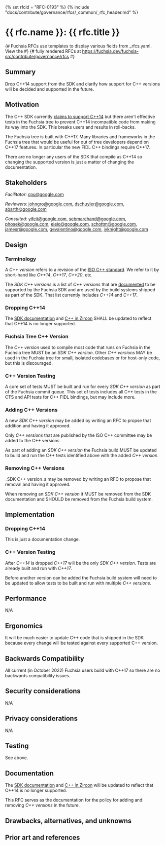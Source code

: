 <!-- Generated with `fx rfc` -->
<!-- mdformat off(templates not supported) -->
{% set rfcid = "RFC-0193" %}
{% include "docs/contribute/governance/rfcs/_common/_rfc_header.md" %}
# {{ rfc.name }}: {{ rfc.title }}
{# Fuchsia RFCs use templates to display various fields from _rfcs.yaml. View the #}
{# fully rendered RFCs at https://fuchsia.dev/fuchsia-src/contribute/governance/rfcs #}
<!-- SET the `rfcid` VAR ABOVE. DO NOT EDIT ANYTHING ELSE ABOVE THIS LINE. -->

<!-- mdformat on -->

<!-- This should begin with an H2 element (for example, ## Summary).-->

## Summary

Drop C++14 support from the SDK and clarify how support for C++ versions will be
decided and supported in the future.

## Motivation

The C++ SDK currently [claims to support C++14][sdk-cxx-docs] but there aren't
effective tests in the Fuchsia tree to prevent C++14 incompatible code from
making its way into the SDK. This breaks users and results in roll-backs.

The Fuchsia tree is built with C++17. Many libraries and frameworks in the
Fuchsia tree that would be useful for out of tree developers depend on C++17
features. In particular the new FIDL C++ bindings require C++17.

There are no longer any users of the SDK that compile as C++14 so changing the
supported version is just a matter of changing the documentation.

## Stakeholders

_Facilitator:_ cpu@google.com

_Reviewers:_ johngro@google.com, dschuyler@google.com, abarth@google.com

_Consulted:_ yifeit@google.com, sebmarchand@google.com, phosek@google.com,
eieio@google.com, schottm@google.com, jamesr@google.com, gevalentino@google.com,
jyknight@google.com

## Design

### Terminology

A _C++ version_ refers to a revision of the [ISO C++ standard][iso-cpp]. We
refer to it by short-hand like _C++14_, _C++17_, _C++20_, etc.

The _SDK C++ versions_ is a list of _C++ versions_ that are
[documented][sdk-cxx-docs] to be supported by the Fuchsia SDK and are used by
the build systems shipped as part of the SDK. That list currently includes
_C++14_ and _C++17_.

### Dropping C++14

The [SDK documentation][sdk-cxx-docs] and [C++ in Zircon][zircon-cxx-docs] SHALL
be updated to reflect that C++14 is no longer supported.

### Fuchsia Tree C++ Version

The _C++ version_ used to compile most code that runs on Fuchsia in the Fuchsia
tree MUST be an _SDK C++ version_. Other _C++ versions_ MAY be used in the
Fuchsia tree for small, isolated codebases or for host-only code, but this is
discouraged.

### C++ Version Testing

A core set of tests MUST be built and run for every _SDK C++ version_ as part of
the Fuchsia commit queue. This set of tests includes all C++ tests in the CTS
and API tests for C++ FIDL bindings, but may include more.

### Adding C++ Versions

A new _SDK C++ version_ may be added by writing an RFC to propse that addition
and having it approved.

Only _C++ versions_ that are published by the ISO C++ committee may be added to
the C++ versions.

As part of adding an _SDK C++ version_ the Fuchsia build MUST be updated to
build and run the C++ tests identified above with the added _C++ version_.

### Removing C++ Versions

_SDK C++ version_s may be removed by writing an RFC to propose that removal and
having it approved.

When removing an _SDK C++ version_ it MUST be removed from the SDK documentation
and SHOULD be removed from the Fuchsia build system.

## Implementation

### Dropping C++14

This is just a documentation change.

### C++ Version Testing

After _C++14_ is dropped _C++17_ will be the only _SDK C++ version_. Tests are
already built and run with _C++17_.

Before another version can be added the Fuchsia build system will need to be
updated to allow tests to be built and run with multiple _C++ versions_.

## Performance

N/A

## Ergonomics

It will be much easier to update C++ code that is shipped in the SDK because
every change will be tested against every supported C++ version.

## Backwards Compatibility

All current (in October 2022) Fuchsia users build with C++17 so there are no
backwards compatibility issues.

## Security considerations

N/A

## Privacy considerations

N/A

## Testing

See above.

## Documentation

The [SDK documentation][sdk-cxx-docs] and [C++ in Zircon][zircon-cxx-docs] will
be updated to reflect that C++14 is no longer supported.

This RFC serves as the documentation for the policy for adding and removing _C++
versions_ in the future.

## Drawbacks, alternatives, and unknowns


## Prior art and references

[sdk-cxx-docs]: /docs/development/idk/documentation/compilation.md
[zircon-cxx-docs]: /docs/development/languages/c-cpp/cxx.md
[iso-cpp]: https://isocpp.org/std/the-standard
